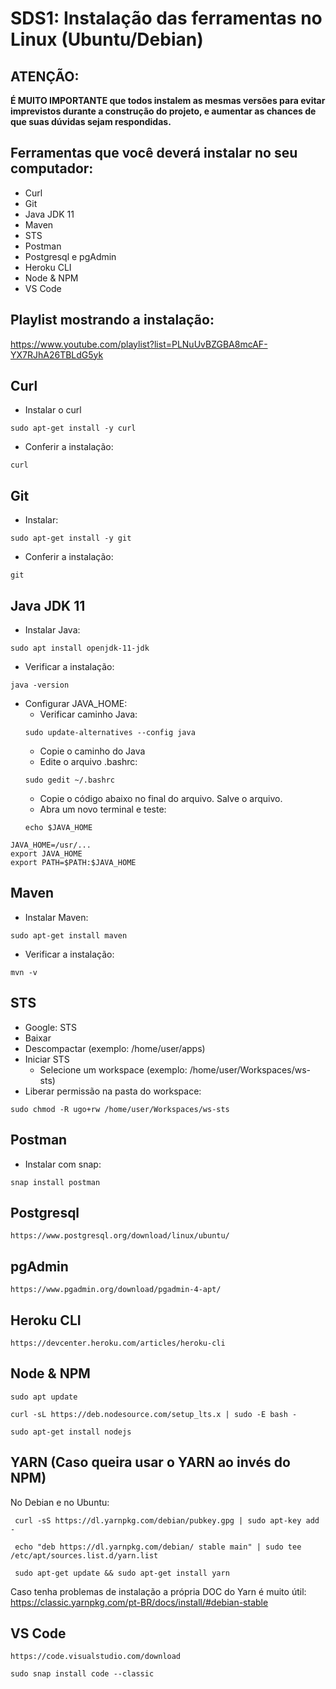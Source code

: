 # SDS1: Instalação das ferramentas no Linux (Ubuntu/Debian)

## ATENÇÃO:

**É MUITO IMPORTANTE que todos instalem as mesmas versões para evitar imprevistos durante a construção do projeto, e aumentar as chances de que suas dúvidas sejam respondidas.**

## Ferramentas que você deverá instalar no seu computador:

- Curl
- Git
- Java JDK 11
- Maven
- STS
- Postman
- Postgresql e pgAdmin
- Heroku CLI
- Node & NPM
- VS Code

## Playlist mostrando a instalação:

https://www.youtube.com/playlist?list=PLNuUvBZGBA8mcAF-YX7RJhA26TBLdG5yk

## Curl

- Instalar o curl
```
sudo apt-get install -y curl
```
- Conferir a instalação: 
```
curl
```

## Git

- Instalar: 
```
sudo apt-get install -y git
```

- Conferir a instalação: 
```
git
```

## Java JDK 11

- Instalar Java: 
```
sudo apt install openjdk-11-jdk
```

- Verificar a instalação: 
```
java -version
```
- Configurar JAVA_HOME:
  - Verificar caminho Java: 
  ```
  sudo update-alternatives --config java
  ```
  - Copie o caminho do Java
  - Edite o arquivo .bashrc: 
  ```
  sudo gedit ~/.bashrc
  ```
  - Copie o código abaixo no final do arquivo. Salve o arquivo.
  - Abra um novo terminal e teste: 
  ```
  echo $JAVA_HOME
  ```

```
JAVA_HOME=/usr/...
export JAVA_HOME
export PATH=$PATH:$JAVA_HOME
```

## Maven

- Instalar Maven: 
```
sudo apt-get install maven
```
- Verificar a instalação: 
```
mvn -v
```

## STS

- Google: STS
- Baixar
- Descompactar (exemplo: /home/user/apps)
- Iniciar STS
  - Selecione um workspace (exemplo: /home/user/Workspaces/ws-sts)
- Liberar permissão na pasta do workspace: 
```
sudo chmod -R ugo+rw /home/user/Workspaces/ws-sts
```

## Postman

- Instalar com snap: 
```
snap install postman
```

## Postgresql

```
https://www.postgresql.org/download/linux/ubuntu/
```

## pgAdmin

```
https://www.pgadmin.org/download/pgadmin-4-apt/
```

## Heroku CLI

```
https://devcenter.heroku.com/articles/heroku-cli
```

## Node & NPM

```
sudo apt update

curl -sL https://deb.nodesource.com/setup_lts.x | sudo -E bash -

sudo apt-get install nodejs
```

## YARN (Caso queira usar o YARN ao invés do NPM)
No Debian e no Ubuntu:
```
 curl -sS https://dl.yarnpkg.com/debian/pubkey.gpg | sudo apt-key add -
 
 echo "deb https://dl.yarnpkg.com/debian/ stable main" | sudo tee /etc/apt/sources.list.d/yarn.list
 
 sudo apt-get update && sudo apt-get install yarn

```
Caso tenha problemas de instalação a própria DOC do Yarn é muito útil: https://classic.yarnpkg.com/pt-BR/docs/install/#debian-stable

## VS Code

```
https://code.visualstudio.com/download

sudo snap install code --classic
```

